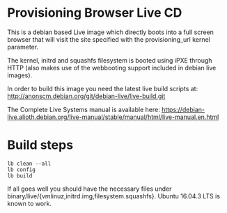 # Provisioning Browser Live CD

This is a debian based Live image which directly boots into a full screen browser that will visit the site specified with the provisioning_url kernel parameter.

The kernel, initrd and squashfs filesystem is booted using iPXE through HTTP (also makes use of the webbooting support included in debian live images).

In order to build this image you need the latest live build scripts at:
http://anonscm.debian.org/git/debian-live/live-build.git

The Complete Live Systems manual is available here:
https://debian-live.alioth.debian.org/live-manual/stable/manual/html/live-manual.en.html

# Build steps

```
lb clean --all
lb config
lb build
```

If all goes well you should have the necessary files under binary/live/{vmlinuz,initrd.img,filesystem.squashfs}. Ubuntu 16.04.3 LTS is known to work.

